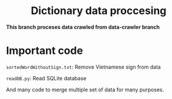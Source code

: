 <h1 align="center">Dictionary data proccesing</h1>

**This branch proceses data crawled from data-crawler branch**

# Important code
`sortedWordWithoutSign.txt`: Remove Vietnamese sign from data

`readDB.py`: Read SQLite database

And many code to merge multiple set of data for many purposes.
